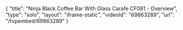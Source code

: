 {
    "title": "Ninja Black Coffee Bar With Glass Carafe CF081 - Overview",
    "type": "solo",
    "layout": "iframe-static",
    "videoId": "69863289",
    "url": "\/tvpembed\/69863289"
}